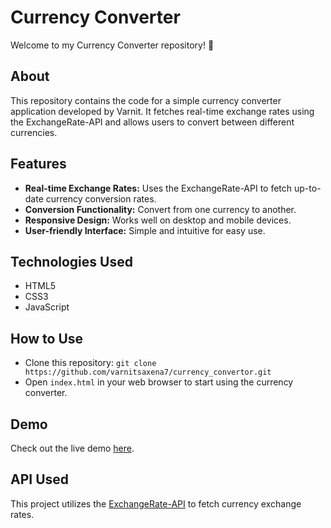 # Currency Converter

Welcome to my Currency Converter repository! 💱

## About
This repository contains the code for a simple currency converter application developed by Varnit. It fetches real-time exchange rates using the ExchangeRate-API and allows users to convert between different currencies.

## Features
- **Real-time Exchange Rates:** Uses the ExchangeRate-API to fetch up-to-date currency conversion rates.
- **Conversion Functionality:** Convert from one currency to another.
- **Responsive Design:** Works well on desktop and mobile devices.
- **User-friendly Interface:** Simple and intuitive for easy use.

## Technologies Used
- HTML5
- CSS3
- JavaScript

## How to Use
- Clone this repository: `git clone https://github.com/varnitsaxena7/currency_convertor.git`
- Open `index.html` in your web browser to start using the currency converter.

## Demo
Check out the live demo [here](https://varnitsaxena7.github.io/currency_convertor/currency_convertor.html).

## API Used
This project utilizes the [ExchangeRate-API](https://api.exchangerate-api.com/v4/latest/USD) to fetch currency exchange rates.
